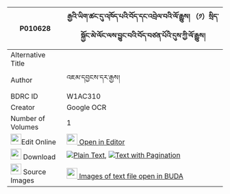 |P010628|རྒྱའི་ཡིག་ཚང་དུ་འཁོད་པའི་བོད་དང་འབྲེལ་བའི་ལོ་རྒྱུས། （༡）སྲིད་སྐྱོང་མེ་ལོང་ལས་བྱུང་བའི་བོད་བཙན་པོའི་དུས་ཀྱི་ལོ་རྒྱུས། 
| --- | --- 
|Alternative Title |
|Author| འཇམ་དབྱངས་དར་རྒྱས།
|BDRC ID | W1AC310
|Creator | Google OCR
|Number of Volumes| 1
|<img width="25" src="https://img.icons8.com/color/25/000000/edit-property.png">Edit Online| [<img width="25" src="https://avatars.githubusercontent.com/u/45091458?s=200&v=4"> Open in Editor](http://editor.openpecha.org/P010628)
|<img width="25" src="https://img.icons8.com/fluent/48/000000/download-2.png"/>  Download | [![](https://img.icons8.com/color/20/000000/txt.png)Plain Text](https://github.com/Openpecha/P010628/releases/download/v2/gya_i_yiktsang_du_khopa_i_bo_d_plain_P010628.zip), [![](https://img.icons8.com/color/20/000000/txt.png)Text with Pagination](https://github.com/Openpecha/P010628/releases/download/v2/gya_i_yiktsang_du_khopa_i_bo_d_pages_P010628.zip)
|<img width="25" src="https://img.icons8.com/plasticine/100/000000/pictures-folder.png"/>  Source Images | [<img width="25" src="https://library.bdrc.io/icons/BUDA-small.svg"> Images of text file open in BUDA](https://library.bdrc.io/show/bdr:W1AC310)